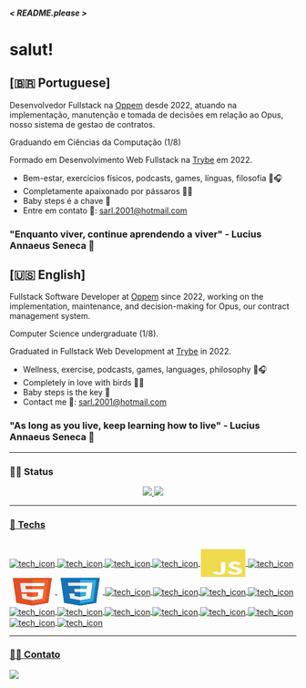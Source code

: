 ##### < README.please >

# salut!

## [🇧🇷 Portuguese]

 Desenvolvedor Fullstack na [Oppem](https://oppem.com.br/) desde 2022, atuando na implementação, manutenção e tomada de decisões em relação ao Opus, nosso sistema de gestao de contratos.

Graduando em Ciências da Computação (1/8)

Formado em Desenvolvimento Web Fullstack na [Trybe](https://www.betrybe.com/) em 2022.
 
 - Bem-estar, exercícios físicos, podcasts, games, línguas, filosofia 📖🎧
 - Completamente apaixonado por pássaros 🦜💚
 - Baby steps é a chave 👶
 - Entre em contato 💌: sarl.2001@hotmail.com
 
 ### "Enquanto viver, continue aprendendo a viver" - Lucius Annaeus Seneca 💚
 
 ## [🇺🇸 English]
 
Fullstack Software Developer at [Oppem](https://oppem.com.br/) since 2022, working on the implementation, maintenance, and decision-making for Opus, our contract management system.

Computer Science undergraduate (1/8).

Graduated in Fullstack Web Development at [Trybe](https://www.betrybe.com/) in 2022.

 - Wellness, exercise, podcasts, games, languages, philosophy 📖🎧
 - Completely in love with birds 🦜💚
 - Baby steps is the key 👶
 - Contact me 💌: sarl.2001@hotmail.com

### "As long as you live, keep learning how to live" - Lucius Annaeus Seneca 💚
 
<hr />

### 👨‍💻 Status
<div align="center">
  <a href="https://github.com/SamuelDAlencar">
  <img height="180em" src="https://github-readme-stats.vercel.app/api?username=SamuelDAlencar&show_icons=true&theme=dark&include_all_commits=true&count_private=true"/>
  <img height="180em" src="https://github-readme-stats.vercel.app/api/top-langs/?username=SamuelDAlencar&layout=compact&langs_count=7&theme=dark"/>
</div>
  
<hr />
 
 ### 🧰 Techs
<div style="display: inline_block"><br>
  <img align="center" alt="tech_icon" height="50" width="80" src="https://cdn.jsdelivr.net/gh/devicons/devicon/icons/linux/linux-original.svg" />
  <img align="center" alt="tech_icon" height="50" width="80" src="https://cdn.jsdelivr.net/gh/devicons/devicon/icons/unix/unix-original.svg" />
  <img align="center" alt="tech_icon" height="50" width="80" src="https://cdn.jsdelivr.net/gh/devicons/devicon/icons/bash/bash-original.svg" />
   <img align="center" alt="tech_icon" height="50" width="80" src="https://cdn.jsdelivr.net/gh/devicons/devicon/icons/git/git-original.svg" />
  <img align="center" alt="tech_icon" height="50" width="80" src="https://raw.githubusercontent.com/devicons/devicon/master/icons/javascript/javascript-plain.svg">
  <img align="center" alt="tech_icon" height="50" width="80" src="https://cdn.jsdelivr.net/gh/devicons/devicon/icons/typescript/typescript-original.svg" />
  <img align="center" alt="tech_icon" height="50" width="80" src="https://raw.githubusercontent.com/devicons/devicon/master/icons/html5/html5-original.svg">
  <img align="center" alt="tech_icon" height="50" width="80" 
src="https://raw.githubusercontent.com/devicons/devicon/master/icons/css3/css3-original.svg">
  <img align="center" alt="tech_icon" height="50" width="80" 
src="https://cdn.jsdelivr.net/gh/devicons/devicon/icons/python/python-original.svg">
  <img align="center" alt="tech_icon" height="50" width="80" src="https://cdn.jsdelivr.net/gh/devicons/devicon/icons/bootstrap/bootstrap-original.svg" />
  <img align="center" alt="tech_icon" height="50" width="80" src="https://cdn.jsdelivr.net/gh/devicons/devicon/icons/react/react-original.svg" />
  <img align="center" alt="tech_icon" height="50" width="80" src="https://cdn.jsdelivr.net/gh/devicons/devicon/icons/jest/jest-plain.svg" />
  <img align="center" alt="tech_icon" height="50" width="80" src="https://cdn.jsdelivr.net/gh/devicons/devicon/icons/redux/redux-original.svg" />
  <img align="center" alt="tech_icon" height="50" width="80" src="https://cdn.jsdelivr.net/gh/devicons/devicon/icons/docker/docker-plain.svg" />
  <img align="center" alt="tech_icon" height="50" width="80" src="https://cdn.jsdelivr.net/gh/devicons/devicon/icons/mysql/mysql-original.svg" />
  <img align="center" alt="tech_icon" height="50" width="80" src="https://cdn.jsdelivr.net/gh/devicons/devicon/icons/nodejs/nodejs-original.svg" />
  <img align="center" alt="tech_icon" height="50" width="80" src="https://cdn.jsdelivr.net/gh/devicons/devicon/icons/express/express-original.svg" />
  <img align="center" alt="tech_icon" height="50" width="80" src="https://cdn.jsdelivr.net/gh/devicons/devicon/icons/mocha/mocha-plain.svg" />
  <img align="center" alt="tech_icon" height="50" width="80" src="https://cdn.jsdelivr.net/gh/devicons/devicon/icons/sequelize/sequelize-original.svg" />
  <img align="center" alt="tech_icon" height="50" width="80" src="https://cdn.jsdelivr.net/gh/devicons/devicon/icons/mongodb/mongodb-original.svg" />
</div>

<hr />
  
### 🙋‍♂️ Contato

<div> 
   <a href="https://www.linkedin.com/in/samueldalencar/" target="_blank"><img src="https://img.shields.io/badge/LinkedIn-0077B5?style=for-the-badge&logo=linkedin&logoColor=white" style="height: 40px;"></a>
</div>

<br />
<br />

